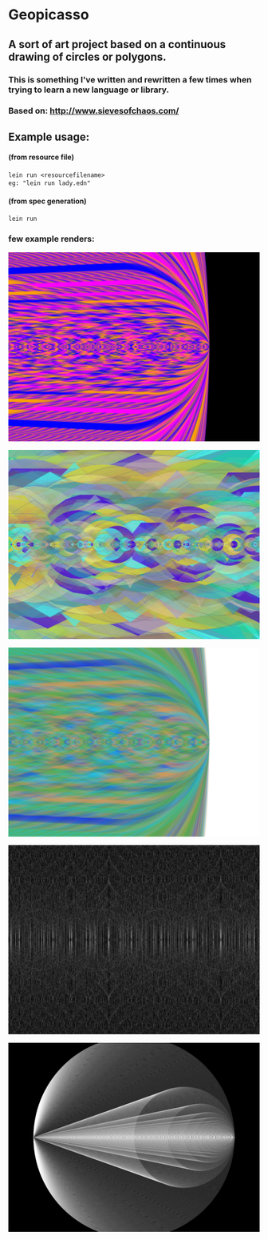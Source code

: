 # Geopicasso
## A sort of art project based on a continuous drawing of circles or polygons.
### This is something I've written and rewritten a few times when trying to learn a new language or library.
### Based on: http://www.sievesofchaos.com/

## Example usage:

#### (from resource file)
```
lein run <resourcefilename>
eg: "lein run lady.edn"
```

#### (from spec generation)
```
lein run
```


### few example renders:

[ex1]: renders/extremelady.png
![example 1][ex1]

[spec_ex1]: renders/spec_generated_183.png
![spec_example 1][spec_ex1]

[ex2]: renders/peacock.png
![example 2][ex2]

[ex3]: renders/spiderwebs.png
![example 3][ex3]

[ex4]: renders/deathstar.png
![example 4][ex4]

